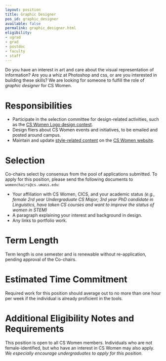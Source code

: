 ```yaml
---
layout: position
title: Graphic Designer
pos_id: graphic_designer
available: false
permalink: graphic_designer.html
eligibility:
- ugrad
- grad
- postdoc
- faculty
- staff
---
```


Do you have an interest in art and care about the visual representation of information? Are you a whiz at Photoshop and css, or are you interested in building these skills?  We are looking for someone to fulfill the role of _graphic designer_ for CS Women.

# Responsibilities

* Participate in the selection committee for design-related activities, such as the [CS Women Logo design contest](http://www.hostphotocontest.com/contest/cswlogo).
* Design fliers about CS Women events and initiatives, to be emailed and posted around campus.
* Maintain and update [style-related content](http://github.com/CSWomenUMass/cswomenumass.github.io) on the [CS Women website](http://cics.umass.edu/~women).

# Selection
Co-chairs select by consensus from the pool of applications submitted. To apply for this position, please send the following documents to `womenchairs@cs.umass.edu`:

* Your affiliation with CS Women, CICS, and your academic status _(e.g., female 2rd year Undergraduate CS Major; 3rd year PhD candidate in Linguistics, have taken CS courses and want to improve the status of women in STEM)_
* A paragraph explaining your interest and background in design.
* Any links to portfolio work.

# Term Length
Term length is one semester and is renewable without re-application, pending approval of the Co-chairs.

# Estimated Time Commitment
Required work for this position should average out to no more than one hour per week if the individual is already proficient in the tools. 

# Additional Eligibility Notes and Requirements
This position is open to all CS Women members. Individuals who are not female-identified, but who have an interest in CS Women may also apply. _We especially encourage undergraduates to apply for this position_. 
